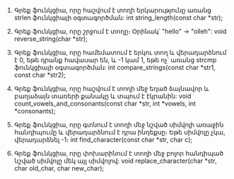 1) Գրեք ֆունկցիա, որը հաշվում է տողի երկարությունը առանց strlen ֆունկցիայի օգտագործման:
int string_length(const char *str);


2) Գրեք ֆունկցիա, որը շրջում է տողը։ Օրինակ՝ "hello" → "olleh":
void reverse_string(char *str);


3) Գրեք ֆունկցիա, որը համեմատում է երկու տող և վերադարձնում է 0, եթե դրանք հավասար են, և -1 կամ 1, եթե ոչ՝ առանց strcmp ֆունկցիայի օգտագործման:
int compare_strings(const char *str1, const char *str2);


4) Գրեք ֆունկցիա, որը հաշվում է տողի մեջ եղած ձայնավոր և բաղաձայն տառերի քանակը և տպում է էկրանին:
void count_vowels_and_consonants(const char *str, int *vowels, int *consonants);


5) Գրեք ֆունկցիա, որը գտնում է տողի մեջ նշված սիմվոլի առաջին հանդիպումը և վերադարձնում է դրա ինդեքսը։ Եթե սիմվոլը չկա, վերադարձնել -1։
int find_character(const char *str, char c);


6) Գրեք ֆունկցիա, որը փոխարինում է տողի մեջ բոլոր հանդիպած նշված սիմվոլը մեկ այլ սիմվոլով:
void replace_character(char *str, char old_char, char new_char);
